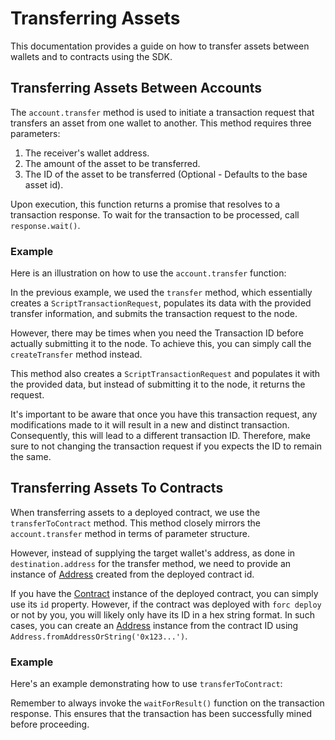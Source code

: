 # Transferring Assets

This documentation provides a guide on how to transfer assets between wallets and to contracts using the SDK.

## Transferring Assets Between Accounts

The `account.transfer` method is used to initiate a transaction request that transfers an asset from one wallet to another. This method requires three parameters:

1. The receiver's wallet address.
2. The amount of the asset to be transferred.
3. The ID of the asset to be transferred (Optional - Defaults to the base asset id).

Upon execution, this function returns a promise that resolves to a transaction response. To wait for the transaction to be processed, call `response.wait()`.

### Example

Here is an illustration on how to use the `account.transfer` function:

<!-- <<< ../../docs-snippets/src/guide/cookbook/transferring-assets.test.ts#transferring-assets-1{ts:line-numbers} -->

In the previous example, we used the `transfer` method, which essentially creates a `ScriptTransactionRequest`, populates its data with the provided transfer information, and submits the transaction request to the node.

However, there may be times when you need the Transaction ID before actually submitting it to the node. To achieve this, you can simply call the `createTransfer` method instead.

This method also creates a `ScriptTransactionRequest` and populates it with the provided data, but instead of submitting it to the node, it returns the request.

<!-- <<< ../../docs-snippets/src/guide/cookbook/transferring-assets.test.ts#transferring-assets-2{ts:line-numbers} -->

It's important to be aware that once you have this transaction request, any modifications made to it will result in a new and distinct transaction. Consequently, this will lead to a different transaction ID. Therefore, make sure to not changing the transaction request if you expects the ID to remain the same.

<!-- <<< ../../docs-snippets/src/guide/cookbook/transferring-assets.test.ts#transferring-assets-3{ts:line-numbers} -->

## Transferring Assets To Contracts

When transferring assets to a deployed contract, we use the `transferToContract` method. This method closely mirrors the `account.transfer` method in terms of parameter structure.

However, instead of supplying the target wallet's address, as done in `destination.address` for the transfer method, we need to provide an instance of [Address](../types/address.md) created from the deployed contract id.

If you have the [Contract](../contracts/) instance of the deployed contract, you can simply use its `id` property. However, if the contract was deployed with `forc deploy` or not by you, you will likely only have its ID in a hex string format. In such cases, you can create an [Address](../types/address.md) instance from the contract ID using `Address.fromAddressOrString('0x123...')`.

### Example

Here's an example demonstrating how to use `transferToContract`:

<!-- <<< ../../docs-snippets/src/guide/cookbook/transferring-assets.test.ts#transferring-assets-4{ts:line-numbers} -->

Remember to always invoke the `waitForResult()` function on the transaction response. This ensures that the transaction has been successfully mined before proceeding.
